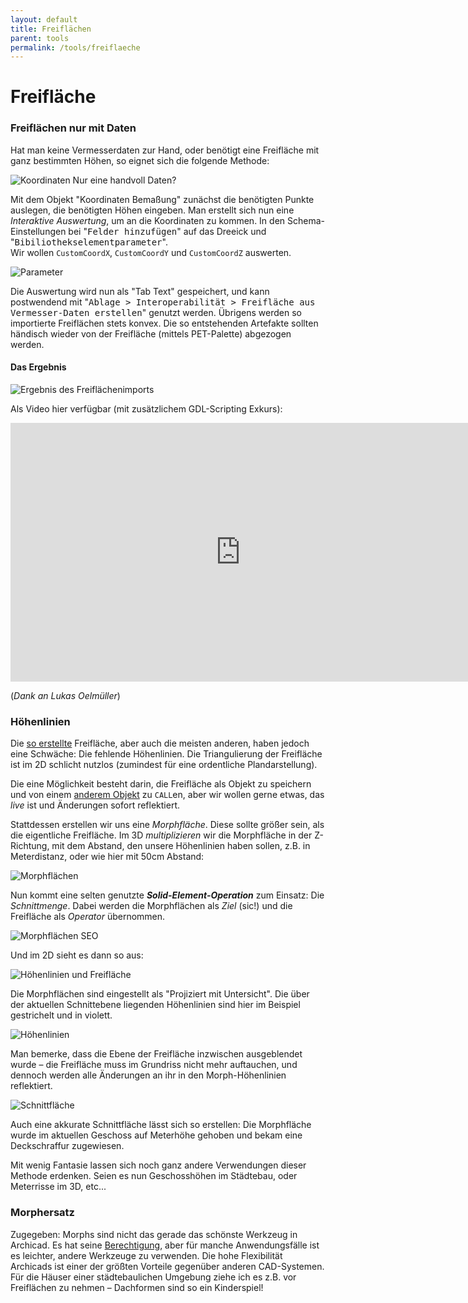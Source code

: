 ```yaml
---
layout: default
title: Freiflächen
parent: tools
permalink: /tools/freiflaeche
---
```

# Freifläche

### Freiflächen nur mit Daten
Hat man keine Vermesserdaten zur Hand, oder benötigt eine Freifläche mit ganz bestimmten Höhen, so eignet sich die folgende Methode:

![Koordinaten](/img/freifläche-koordinaten.png)
    Nur eine handvoll Daten?

Mit dem Objekt "Koordinaten Bemaßung" zunächst die benötigten Punkte auslegen, die benötigten Höhen eingeben.
Man erstellt sich nun eine _Interaktive Auswertung_, um an die Koordinaten zu kommen. In den Schema-Einstellungen bei "<samp>Felder hinzufügen</samp>" auf das Dreeick und "<samp>Bibiliothekselementparameter</samp>".  
Wir wollen `CustomCoordX`, `CustomCoordY` und `CustomCoordZ` auswerten.

![Parameter](/img/freifläche-ia-zusätzliche-parameter.png)

<!-- Wer möchte, kann sich auch noch die Element ID dazu ausgeben. Tipp: Die lässt sich mit dem [ID Manager](XXXX) schnell anpassen! -->

Die Auswertung wird nun als "Tab Text" gespeichert, und kann postwendend mit "<samp>Ablage > Interoperabilität > Freifläche aus Vermesser-Daten erstellen</samp>" genutzt werden. Übrigens werden so importierte Freiflächen stets konvex. Die so entstehenden Artefakte sollten händisch wieder von der Freifläche (mittels PET-Palette) abgezogen werden.

#### Das Ergebnis
![Ergebnis des Freiflächenimports](/img/freifläche-nach-import.png)

Als Video hier verfügbar (mit zusätzlichem GDL-Scripting Exkurs):
<iframe width="736" height="414" src="https://www.youtube.com/embed/XXGyqwjdUu4" frameborder="0" allow="accelerometer; autoplay; encrypted-media; gyroscope; picture-in-picture" allowfullscreen></iframe>

(_Dank an Lukas Oelmüller_)


### Höhenlinien
Die [so erstellte](#freiflaechen-nur-mit-daten) Freifläche, aber auch die meisten anderen, haben jedoch eine Schwäche: Die fehlende Höhenlinien. Die Triangulierung der Freifläche ist im 2D schlicht nutzlos (zumindest für eine ordentliche Plandarstellung).

Die eine Möglichkeit besteht darin, die Freifläche als Objekt zu speichern und von einem [anderem Objekt](https://www.archiradar.it/en/3d-objects/membership-objects/archicad/13-contour-maker.html) zu `CALL`en, aber wir wollen gerne etwas, das _live_ ist und Änderungen sofort reflektiert.

Stattdessen erstellen wir uns eine _Morphfläche_. Diese sollte größer sein, als die eigentliche Freifläche. Im 3D _multiplizieren_ wir die Morphfläche in der Z-Richtung, mit dem Abstand, den unsere Höhenlinien haben sollen, z.B. in Meterdistanz, oder wie hier mit 50cm Abstand:

![Morphflächen](/img/freifläche-höhenlinien-morphflächen-3d.png)

Nun kommt eine selten genutzte ***Solid-Element-Operation*** zum Einsatz: Die _Schnittmenge_. Dabei werden die Morphflächen als _Ziel_ (sic!) und die Freifläche als _Operator_ übernommen.
    
![Morphflächen SEO](/img/freifläche-höhenlinien-morp-nach-seo.png)

Und im 2D sieht es dann so aus:

![Höhenlinien und Freifläche](/img/freifläche-höhenlinien-fläche-morphs.png)

Die Morphflächen sind eingestellt als "Projiziert mit Untersicht". Die über der aktuellen Schnittebene liegenden Höhenlinien sind hier im Beispiel gestrichelt und in violett.

![Höhenlinien](/img/freifläche-höhenlinien-final.png)

Man bemerke, dass die Ebene der Freifläche inzwischen ausgeblendet wurde – die Freifläche muss im Grundriss nicht mehr auftauchen, und dennoch werden alle Änderungen an ihr in den Morph-Höhenlinien reflektiert.

![Schnittfläche](/img/freifläche-höhenlinien-mit-schnitt.png)

Auch eine akkurate Schnittfläche lässt sich so erstellen: Die Morphfläche wurde im aktuellen Geschoss auf Meterhöhe gehoben und bekam eine Deckschraffur zugewiesen.

Mit wenig Fantasie lassen sich noch ganz andere Verwendungen dieser Methode erdenken. Seien es nun Geschosshöhen im Städtebau, oder Meterrisse im 3D, etc...


### Morphersatz
Zugegeben: Morphs sind nicht das gerade das schönste Werkzeug in Archicad. Es hat seine [Berechtigung](#höhenlinien), aber für manche Anwendungsfälle ist es leichter, andere Werkzeuge zu verwenden. Die hohe Flexibilität Archicads ist einer der größten Vorteile gegenüber anderen CAD-Systemen.  
Für die Häuser einer städtebaulichen Umgebung ziehe ich es z.B. vor Freiflächen zu nehmen – Dachformen sind so ein Kinderspiel!

